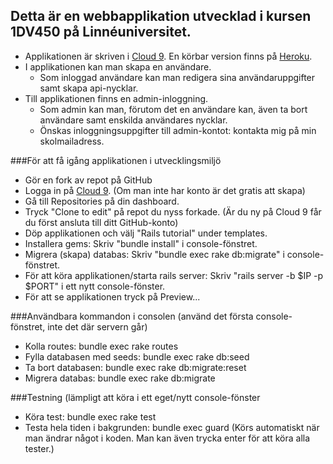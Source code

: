 ## Detta är en webbapplikation utvecklad i kursen 1DV450 på Linnéuniversitet.
* Applikationen är skriven i [Cloud 9](http://www.c9.io). En körbar version finns på [Heroku](https://webbramverk.herokuapp.com/).
* I applikationen kan man skapa en användare. 
    * Som inloggad användare kan man redigera sina användaruppgifter samt skapa api-nycklar.
* Till applikationen finns en admin-inloggning.
    * Som admin kan man, förutom det en användare kan, även ta bort användare samt enskilda användares nycklar.
    * Önskas inloggningsuppgifter till admin-kontot: kontakta mig på min skolmailadress.

###För att få igång applikationen i utvecklingsmiljö
* Gör en fork av repot på GitHub
* Logga in på [Cloud 9](http://www.c9.io). (Om man inte har konto är det gratis att skapa)
* Gå till Repositories på din dashboard.
* Tryck "Clone to edit" på repot du nyss forkade. (Är du ny på Cloud 9 får du först ansluta till ditt GitHub-konto)
* Döp applikationen och välj "Rails tutorial" under templates.
* Installera gems: Skriv "bundle install" i console-fönstret.
* Migrera (skapa) databas: Skriv "bundle exec rake db:migrate" i console-fönstret.
* För att köra applikationen/starta rails server: Skriv "rails server -b $IP -p $PORT" i ett nytt console-fönster.
* För att se applikationen tryck på Preview...

###Användbara kommandon i consolen (använd det första console-fönstret, inte det där servern går)
* Kolla routes: bundle exec rake routes
* Fylla databasen med seeds: bundle exec rake db:seed
* Ta bort databasen: bundle exec rake db:migrate:reset
* Migrera databas: bundle exec rake db:migrate

###Testning (lämpligt att köra i ett eget/nytt console-fönster
* Köra test:  bundle exec rake test
* Testa hela tiden i bakgrunden: bundle exec guard (Körs automatiskt när man ändrar något i koden. Man kan även trycka enter för att köra alla tester.)

